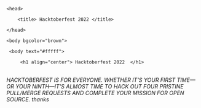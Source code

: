 <html>

    <head>

        <title> Hacktoberfest 2022 </title>

    </head>

    <body bgcolor="brown">

     <body text="#fffff">

         <h1 align="center"> Hacktoberfest 2022  </h1> 

         

<p><br> <i> HACKTOBERFEST IS FOR EVERYONE. WHETHER IT’S YOUR FIRST TIME—OR YOUR NINTH—IT’S ALMOST TIME TO HACK OUT FOUR PRISTINE PULL/MERGE REQUESTS AND COMPLETE YOUR MISSION FOR OPEN SOURCE. thanks 

</i></p>

</body>

</html>

